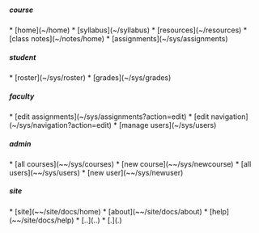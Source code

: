 <!-- navigation menu -->

<div access='all'>
<h5>course</h5>
<div markdown=1>
* [home](~/home)
* [syllabus](~/syllabus)
* [resources](~/resources)
* [class notes](~/notes/home)
* [assignments](~/sys/assignments)
</div>
</div>

<div access='student'>
<h5>student</h5>
<div markdown=1>
* [roster](~/sys/roster)
* [grades](~/sys/grades)
</div>
</div>

<div access='faculty'>
<h5>faculty</h5>
<div markdown=1>
* [edit assignments](~/sys/assignments?action=edit)
* [edit navigation](~/sys/navigation?action=edit)
* [manage users](~/sys/users)
</div>
</div>

<div access='admin'>
<h5>admin</h5>
<div markdown=1>
* [all courses](~~/sys/courses)
* [new course](~~/sys/newcourse)
* [all users](~~/sys/users)
* [new user](~~/sys/newuser)
</div>
</div>

<div access='all'>
<h5>site</h5>
<div markdown=1>
* [site](~~/site/docs/home)
* [about](~~/site/docs/about)
* [help](~~/site/docs/help)
* [..](..)
* [.](.)
</div>
</div>

